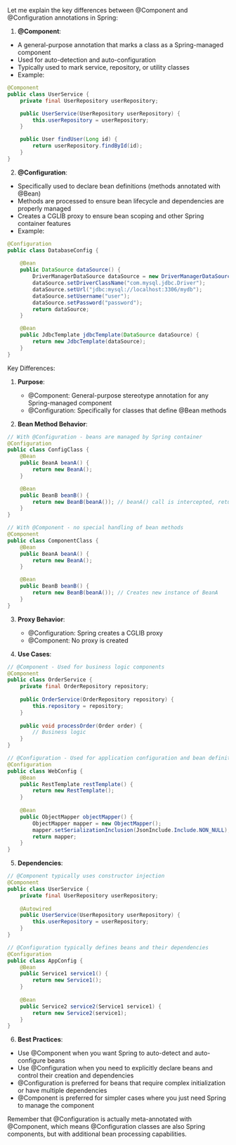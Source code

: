 Let me explain the key differences between @Component and @Configuration annotations in Spring:

1. **@Component**:
- A general-purpose annotation that marks a class as a Spring-managed component
- Used for auto-detection and auto-configuration
- Typically used to mark service, repository, or utility classes
- Example:
```java
@Component
public class UserService {
    private final UserRepository userRepository;

    public UserService(UserRepository userRepository) {
        this.userRepository = userRepository;
    }

    public User findUser(Long id) {
        return userRepository.findById(id);
    }
}
```

2. **@Configuration**:
- Specifically used to declare bean definitions (methods annotated with @Bean)
- Methods are processed to ensure bean lifecycle and dependencies are properly managed
- Creates a CGLIB proxy to ensure bean scoping and other Spring container features
- Example:
```java
@Configuration
public class DatabaseConfig {
    
    @Bean
    public DataSource dataSource() {
        DriverManagerDataSource dataSource = new DriverManagerDataSource();
        dataSource.setDriverClassName("com.mysql.jdbc.Driver");
        dataSource.setUrl("jdbc:mysql://localhost:3306/mydb");
        dataSource.setUsername("user");
        dataSource.setPassword("password");
        return dataSource;
    }

    @Bean
    public JdbcTemplate jdbcTemplate(DataSource dataSource) {
        return new JdbcTemplate(dataSource);
    }
}
```

Key Differences:

1. **Purpose**:
    - @Component: General-purpose stereotype annotation for any Spring-managed component
    - @Configuration: Specifically for classes that define @Bean methods

2. **Bean Method Behavior**:
```java
// With @Configuration - beans are managed by Spring container
@Configuration
public class ConfigClass {
    @Bean
    public BeanA beanA() {
        return new BeanA();
    }

    @Bean
    public BeanB beanB() {
        return new BeanB(beanA()); // beanA() call is intercepted, returns singleton
    }
}

// With @Component - no special handling of bean methods
@Component
public class ComponentClass {
    @Bean
    public BeanA beanA() {
        return new BeanA();
    }

    @Bean
    public BeanB beanB() {
        return new BeanB(beanA()); // Creates new instance of BeanA
    }
}
```

3. **Proxy Behavior**:
    - @Configuration: Spring creates a CGLIB proxy
    - @Component: No proxy is created

4. **Use Cases**:
```java
// @Component - Used for business logic components
@Component
public class OrderService {
    private final OrderRepository repository;
    
    public OrderService(OrderRepository repository) {
        this.repository = repository;
    }
    
    public void processOrder(Order order) {
        // Business logic
    }
}

// @Configuration - Used for application configuration and bean definitions
@Configuration
public class WebConfig {
    @Bean
    public RestTemplate restTemplate() {
        return new RestTemplate();
    }
    
    @Bean
    public ObjectMapper objectMapper() {
        ObjectMapper mapper = new ObjectMapper();
        mapper.setSerializationInclusion(JsonInclude.Include.NON_NULL);
        return mapper;
    }
}
```

5. **Dependencies**:
```java
// @Component typically uses constructor injection
@Component
public class UserService {
    private final UserRepository userRepository;
    
    @Autowired
    public UserService(UserRepository userRepository) {
        this.userRepository = userRepository;
    }
}

// @Configuration typically defines beans and their dependencies
@Configuration
public class AppConfig {
    @Bean
    public Service1 service1() {
        return new Service1();
    }
    
    @Bean
    public Service2 service2(Service1 service1) {
        return new Service2(service1);
    }
}
```

6. **Best Practices**:
- Use @Component when you want Spring to auto-detect and auto-configure beans
- Use @Configuration when you need to explicitly declare beans and control their creation and dependencies
- @Configuration is preferred for beans that require complex initialization or have multiple dependencies
- @Component is preferred for simpler cases where you just need Spring to manage the component

Remember that @Configuration is actually meta-annotated with @Component, which means @Configuration classes are also Spring components, but with additional bean processing capabilities.